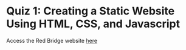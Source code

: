 # Quiz 1: Creating a Static Website Using HTML, CSS, and Javascript
Access the Red Bridge website [here](ch-tato.github.io)
